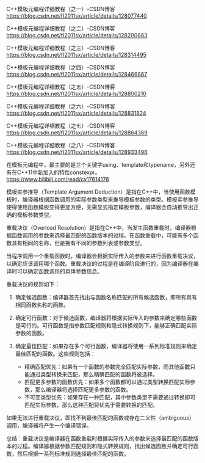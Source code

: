 
C++模板元编程详细教程（之一）-CSDN博客  
https://blog.csdn.net/fl2011sx/article/details/128077440

C++模板元编程详细教程（之二）-CSDN博客  
https://blog.csdn.net/fl2011sx/article/details/128200663

C++模板元编程详细教程（之三）-CSDN博客  
https://blog.csdn.net/fl2011sx/article/details/128314495


C++模板元编程详细教程（之四）-CSDN博客  
https://blog.csdn.net/fl2011sx/article/details/128466867

C++模板元编程详细教程（之五）-CSDN博客  
https://blog.csdn.net/fl2011sx/article/details/128800210

C++模板元编程详细教程（之六）-CSDN博客  
https://blog.csdn.net/fl2011sx/article/details/128831824

C++模板元编程详细教程（之七）-CSDN博客  
https://blog.csdn.net/fl2011sx/article/details/128864369

C++模板元编程详细教程（之八）-CSDN博客  
https://blog.csdn.net/fl2011sx/article/details/128933496


在模板元编程中，最主要的是三个关键字using、template和typename，另外还有在C++11中新加入的特性constexpr。 
https://www.bilibili.com/read/cv17614176 

模板实参推导（Template Argument Deduction）是指在C++中，当使用函数模板时，编译器根据函数调用的实际参数类型来推导模板参数的类型。模板实参推导使得使用函数模板变得更加方便，无需显式指定模板参数，编译器会自动推导出正确的模板参数类型。


重载决议（Overload Resolution）是指在C++中，当发生函数重载时，编译器根据函数调用的参数来选择最匹配的函数版本的过程。在函数重载中，可能有多个函数具有相同的名称，但是拥有不同的参数列表或参数类型。

当程序调用一个重载函数时，编译器会根据实际传入的参数来进行函数重载决议，以确定应该调用哪个函数。重载决议的过程是在编译阶段进行的，因为编译器在编译时可以确定函数调用的具体参数信息。

重载决议的规则如下：

1. 确定候选函数：编译器首先找出与函数名称匹配的所有候选函数，即所有具有相同函数名称的函数。

2. 确定可行函数：对于候选函数，编译器将根据实际传入的参数来确定哪些函数是可行的。可行函数是指参数匹配规则和隐式转换规则下，能够正确匹配实际参数的函数。

3. 确定最佳匹配：如果存在多个可行函数，编译器将使用一系列标准规则来确定最佳匹配的函数。这些规则包括：
   - 精确匹配优先：如果有一个函数的参数完全匹配实际参数，而其他函数只能通过类型转换来匹配，那么精确匹配的函数将被选择。
   - 匹配更多参数的函数优先：如果多个函数都可以通过类型转换匹配实际参数，那么编译器将选择匹配更多参数的函数。
   - 不可变类型优先：如果存在一种匹配，其中参数类型不需要通过转换即可匹配实际参数，那么这种匹配将优先于需要转换的匹配。

如果无法进行重载决议，即找不到最佳匹配的函数或存在二义性（ambiguous）调用，编译器将产生一个编译错误。

总结：重载决议是编译器在函数重载时根据实际传入的参数来选择最匹配的函数版本的过程。编译器根据参数匹配规则和隐式转换规则，找出候选函数并确定可行函数，然后根据一系列标准规则选择最佳匹配的函数。